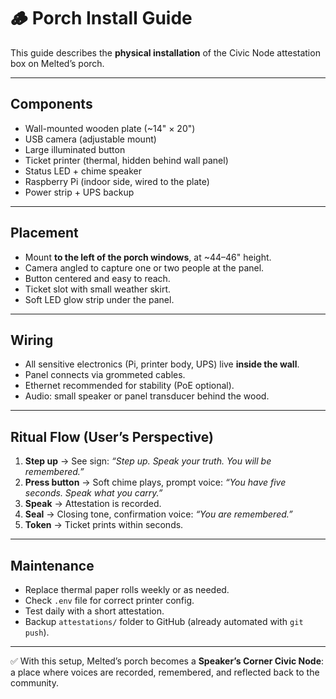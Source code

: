 # 🪵 Porch Install Guide

This guide describes the **physical installation** of the Civic Node attestation box on Melted’s porch.

---

## Components

* Wall-mounted wooden plate (\~14" × 20")
* USB camera (adjustable mount)
* Large illuminated button
* Ticket printer (thermal, hidden behind wall panel)
* Status LED + chime speaker
* Raspberry Pi (indoor side, wired to the plate)
* Power strip + UPS backup

---

## Placement

* Mount **to the left of the porch windows**, at \~44–46" height.
* Camera angled to capture one or two people at the panel.
* Button centered and easy to reach.
* Ticket slot with small weather skirt.
* Soft LED glow strip under the panel.

---

## Wiring

* All sensitive electronics (Pi, printer body, UPS) live **inside the wall**.
* Panel connects via grommeted cables.
* Ethernet recommended for stability (PoE optional).
* Audio: small speaker or panel transducer behind the wood.

---

## Ritual Flow (User’s Perspective)

1. **Step up** → See sign: *“Step up. Speak your truth. You will be remembered.”*
2. **Press button** → Soft chime plays, prompt voice: *“You have five seconds. Speak what you carry.”*
3. **Speak** → Attestation is recorded.
4. **Seal** → Closing tone, confirmation voice: *“You are remembered.”*
5. **Token** → Ticket prints within seconds.

---

## Maintenance

* Replace thermal paper rolls weekly or as needed.
* Check `.env` file for correct printer config.
* Test daily with a short attestation.
* Backup `attestations/` folder to GitHub (already automated with `git push`).

---

✅ With this setup, Melted’s porch becomes a **Speaker’s Corner Civic Node**: a place where voices are recorded, remembered, and reflected back to the community.
